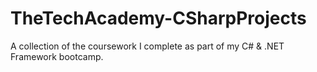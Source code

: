 # TheTechAcademy-CSharpProjects
A collection of the coursework I complete as part of my C# &amp; .NET Framework bootcamp.

